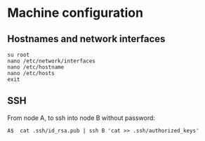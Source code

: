 # Machine configuration #

## Hostnames and network interfaces ##
```
su root
nano /etc/network/interfaces
nano /etc/hostname 
nano /etc/hosts
exit
```

## SSH ##
From node A, to ssh into node B without password:

```
A$ 	cat .ssh/id_rsa.pub | ssh B 'cat >> .ssh/authorized_keys'
```
